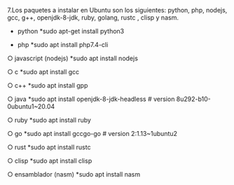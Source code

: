 7.Los paquetes a instalar en Ubuntu son los siguientes: python, php, nodejs, gcc, g++,
openjdk-8-jdk, ruby, golang, rustc , clisp y nasm.

* python
	*sudo apt-get install python3

* php
	*sudo apt install php7.4-cli

○ javascript (nodejs)
	*sudo apt install nodejs

○ c
    	*sudo apt install gcc

○ c++
    	*sudo apt install gpp

○ java
    	*sudo apt install openjdk-8-jdk-headless   # version 8u292-b10-0ubuntu1~20.04

○ ruby
    	*sudo apt install ruby

○ go
    	*sudo apt install gccgo-go   # version 2:1.13~1ubuntu2

○ rust
	*sudo apt install rustc

○ clisp
	*sudo apt install clisp

○ ensamblador (nasm)
	*sudo apt install nasm
